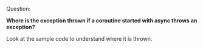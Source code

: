Question:

**Where is the exception thrown if a coroutine started with async throws an exception?**

<div class="hint">
  Look at the sample code to understand where it is thrown.
</div>

